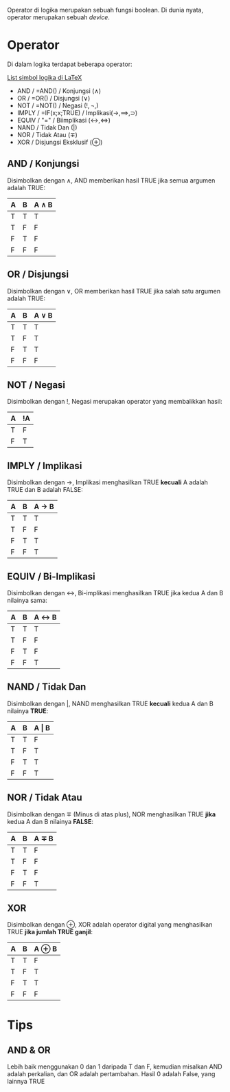 Operator di logika merupakan sebuah fungsi boolean. Di dunia nyata, operator merupakan sebuah *device*.

# Operator
Di dalam logika terdapat beberapa operator:

[List simbol logika di LaTeX](https://en.wikipedia.org/wiki/List_of_logic_symbols)
- AND / =AND() / Konjungsi ($\wedge$)
- OR / =OR() / Disjungsi ($\vee$)
- NOT / =NOT() / Negasi ($!, \neg,$)
- IMPLY / =IF(x;x;TRUE) / Implikasi($\rightarrow, \implies, \supset$)
- EQUIV / "=" / Biimplikasi ($\leftrightarrow,\iff$)
- NAND / Tidak Dan ($|$)
- NOR / Tidak Atau ($\mp$)
- XOR / Disjungsi Eksklusif ($\oplus$)

## AND / Konjungsi
Disimbolkan dengan $\wedge$, AND memberikan hasil TRUE jika semua argumen adalah TRUE:

| A   | B   | A $\wedge$ B |
| --- | --- | ------------ |
| T   | T   | T            |
| T   | F   | F            |
| F   | T   | F            |
| F   | F   | F            |

## OR / Disjungsi
Disimbolkan dengan $\vee$, OR memberikan hasil TRUE jika salah satu argumen adalah TRUE:

| A   | B   | A $\vee$ B |
| --- | --- | ---------- |
| T   | T   | T          |
| T   | F   | T          |
| F   | T   | T          |
| F   | F   | F          |
## NOT / Negasi
Disimbolkan dengan $!$, Negasi merupakan operator yang membalikkan hasil:

| A   | $!$A |
| --- | ---- |
| T   | F    |
| F   | T    |

## IMPLY / Implikasi
Disimbolkan dengan $\rightarrow$, Implikasi menghasilkan TRUE **kecuali** A adalah TRUE
dan B adalah FALSE:

| A   | B   | A $\rightarrow$ B |
| --- | --- | ----------------- |
| T   | T   | T                 |
| T   | F   | F                 |
| F   | T   | T                 |
| F   | F   | T                 |

## EQUIV / Bi-Implikasi
Disimbolkan dengan $\leftrightarrow$, Bi-implikasi menghasilkan TRUE jika kedua A dan B nilainya sama:

| A   | B   | A $\leftrightarrow$ B |
| --- | --- | --------------------- |
| T   | T   | T                     |
| T   | F   | F                     |
| F   | T   | F                     |
| F   | F   | T                     |


## NAND / Tidak Dan
Disimbolkan dengan $|$, NAND menghasilkan TRUE **kecuali** kedua A dan B nilainya **TRUE**:

| A   | B   | A \| B |
| --- | --- | ------ |
| T   | T   | F      |
| T   | F   | T      |
| F   | T   | T      |
| F   | F   | T      |

## NOR / Tidak Atau
Disimbolkan dengan $\mp$ (Minus di atas plus), NOR menghasilkan TRUE **jika** kedua A dan B nilainya **FALSE**:

| A   | B   | A $\mp$ B |
| --- | --- | --------- |
| T   | T   | F         |
| T   | F   | F         |
| F   | T   | F         |
| F   | F   | T         |

## XOR
Disimbolkan dengan $\oplus$, XOR adalah operator digital yang menghasilkan TRUE **jika jumlah TRUE ganjil**:

| A   | B   | A $\oplus$ B |
| --- | --- | ------------ |
| T   | T   | F            |
| T   | F   | T            |
| F   | T   | T            |
| F   | F   | F            |

# Tips
## AND & OR
Lebih baik menggunakan 0 dan 1 daripada T dan F, kemudian misalkan AND adalah perkalian, dan OR adalah pertambahan. Hasil 0 adalah False, yang lainnya TRUE